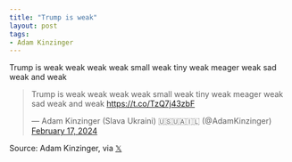 ```yaml
---
title: "Trump is weak"
layout: post
tags:
- Adam Kinzinger
---
```


Trump is weak weak weak weak small weak tiny weak meager weak sad weak and weak

<blockquote class="twitter-tweet"><p lang="en" dir="ltr">Trump is weak weak weak weak small weak tiny weak meager weak sad weak and weak <a href="https://t.co/TzQ7j43zbF">https://t.co/TzQ7j43zbF</a></p>&mdash; Adam Kinzinger (Slava Ukraini) 🇺🇸🇺🇦🇮🇱 (@AdamKinzinger) <a href="https://twitter.com/AdamKinzinger/status/1758867340442173627?ref_src=twsrc%5Etfw">February 17, 2024</a></blockquote> <script async src="https://platform.twitter.com/widgets.js" charset="utf-8"></script>

Source: Adam Kinzinger, via [𝕏](https://x.com)
